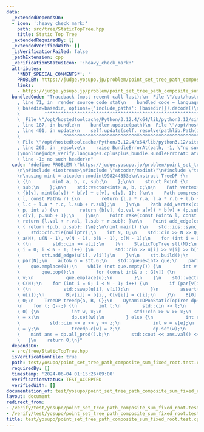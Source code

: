 ```yaml
---
data:
  _extendedDependsOn:
  - icon: ':heavy_check_mark:'
    path: src/tree/StaticTopTree.hpp
    title: Static Top Tree
  _extendedRequiredBy: []
  _extendedVerifiedWith: []
  _isVerificationFailed: false
  _pathExtension: cpp
  _verificationStatusIcon: ':heavy_check_mark:'
  attributes:
    '*NOT_SPECIAL_COMMENTS*': ''
    PROBLEM: https://judge.yosupo.jp/problem/point_set_tree_path_composite_sum_fixed_root
    links:
    - https://judge.yosupo.jp/problem/point_set_tree_path_composite_sum_fixed_root
  bundledCode: "Traceback (most recent call last):\n  File \"/opt/hostedtoolcache/Python/3.12.4/x64/lib/python3.12/site-packages/onlinejudge_verify/documentation/build.py\"\
    , line 71, in _render_source_code_stat\n    bundled_code = language.bundle(stat.path,\
    \ basedir=basedir, options={'include_paths': [basedir]}).decode()\n          \
    \         ^^^^^^^^^^^^^^^^^^^^^^^^^^^^^^^^^^^^^^^^^^^^^^^^^^^^^^^^^^^^^^^^^^^^^^^^^^^^^^^^^\n\
    \  File \"/opt/hostedtoolcache/Python/3.12.4/x64/lib/python3.12/site-packages/onlinejudge_verify/languages/cplusplus.py\"\
    , line 187, in bundle\n    bundler.update(path)\n  File \"/opt/hostedtoolcache/Python/3.12.4/x64/lib/python3.12/site-packages/onlinejudge_verify/languages/cplusplus_bundle.py\"\
    , line 401, in update\n    self.update(self._resolve(pathlib.Path(included), included_from=path))\n\
    \                ^^^^^^^^^^^^^^^^^^^^^^^^^^^^^^^^^^^^^^^^^^^^^^^^^^^^^^^^^\n \
    \ File \"/opt/hostedtoolcache/Python/3.12.4/x64/lib/python3.12/site-packages/onlinejudge_verify/languages/cplusplus_bundle.py\"\
    , line 260, in _resolve\n    raise BundleErrorAt(path, -1, \"no such header\"\
    )\nonlinejudge_verify.languages.cplusplus_bundle.BundleErrorAt: atcoder/modint:\
    \ line -1: no such header\n"
  code: "#define PROBLEM \"https://judge.yosupo.jp/problem/point_set_tree_path_composite_sum_fixed_root\"\
    \n\n#include <iostream>\n#include \"atcoder/modint\"\n#include \"tree/StaticTopTree.hpp\"\
    \n\nusing mint = atcoder::modint998244353;\n\nstruct TreeDP {\n    struct Path\
    \ {\n        mint a, b, c, sub;\n    };\n\n    struct Point {\n        mint val,\
    \ sub;\n    };\n\n    std::vector<int> a, b, c;\n\n    Path vertex(int v) { return\
    \ {b[v], mint(a[v]) * b[v] + c[v], c[v], 1}; }\n\n    Path compress(const Path&\
    \ l, const Path& r) {\n        return {l.a * r.a, l.a * r.b + l.b + l.c * r.sub,\
    \ l.c + l.a * r.c, l.sub + r.sub};\n    }\n\n    Path add_vertex(const Point&\
    \ p, int v) {\n        return {b[v], (p.val + a[v]) * b[v] + (p.sub + 1) * c[v],\
    \ c[v], p.sub + 1};\n    }\n\n    Point rake(const Point& l, const Point& r) {\
    \ return {l.val + r.val, l.sub + r.sub}; }\n\n    Point add_edge(const Path& p)\
    \ { return {p.b, p.sub}; }\n};\n\nint main() {\n    std::ios::sync_with_stdio(false);\n\
    \    std::cin.tie(nullptr);\n    int N, Q;\n    std::cin >> N >> Q;\n    std::vector<int>\
    \ a(N), u(N - 1), v(N - 1), b(N - 1), c(N - 1);\n    for (int i = 0; i < N; i++)\
    \ {\n        std::cin >> a[i];\n    }\n    StaticTopTree stt(N);\n    for (int\
    \ i = 0; i < N - 1; i++) {\n        std::cin >> u[i] >> v[i] >> b[i] >> c[i];\n\
    \        stt.add_edge(u[i], v[i]);\n    }\n\n    stt.build();\n    std::vector<int>\
    \ par(N);\n    auto& G = stt.G;\n    std::queue<int> que;\n    par[0] = -1;\n\
    \    que.emplace(0);\n    while (not que.empty()) {\n        int v = que.front();\n\
    \        que.pop();\n        for (const int& u : G[v]) {\n            par[u] =\
    \ v;\n            que.emplace(u);\n        }\n    }\n    std::vector<int> B(N),\
    \ C(N);\n    for (int i = 0; i < N - 1; i++) {\n        if (par[v[i]] != u[i])\
    \ {\n            std::swap(u[i], v[i]);\n        }\n        assert(par[v[i]] ==\
    \ u[i]);\n        B[v[i]] = b[i], C[v[i]] = c[i];\n    }\n    B[0] = 1, C[0] =\
    \ 0;\n    TreeDP treedp{a, B, C};\n    DynamicDPonStaticTopTree dp(stt, treedp);\n\
    \n    for (; Q--;) {\n        int t;\n        std::cin >> t;\n        if (t ==\
    \ 0) {\n            int w, x;\n            std::cin >> w >> x;\n            treedp.a[w]\
    \ = x;\n            dp.set(w);\n        } else {\n            int e, y, z;\n \
    \           std::cin >> e >> y >> z;\n            int w = v[e];\n            treedp.b[w]\
    \ = y;\n            treedp.c[w] = z;\n            dp.set(w);\n        }\n    \
    \    mint ans = dp.all_prod().b;\n        std::cout << ans.val() << '\\n';\n \
    \   }\n    return 0;\n}"
  dependsOn:
  - src/tree/StaticTopTree.hpp
  isVerificationFile: true
  path: test/yosupo/point_set_tree_path_composite_sum_fixed_root.test.cpp
  requiredBy: []
  timestamp: '2024-06-04 01:15:26+09:00'
  verificationStatus: TEST_ACCEPTED
  verifiedWith: []
documentation_of: test/yosupo/point_set_tree_path_composite_sum_fixed_root.test.cpp
layout: document
redirect_from:
- /verify/test/yosupo/point_set_tree_path_composite_sum_fixed_root.test.cpp
- /verify/test/yosupo/point_set_tree_path_composite_sum_fixed_root.test.cpp.html
title: test/yosupo/point_set_tree_path_composite_sum_fixed_root.test.cpp
---
```

